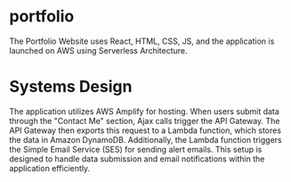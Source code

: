 # portfolio
The Portfolio Website uses React, HTML, CSS, JS, and the application is launched on AWS using Serverless Architecture. 

# Systems Design

The application utilizes AWS Amplify for hosting. When users submit data through the "Contact Me" section, Ajax calls trigger the API Gateway. The API Gateway then exports this request to a Lambda function, which stores the data in Amazon DynamoDB. Additionally, the Lambda function triggers the Simple Email Service (SES) for sending alert emails. This setup is designed to handle data submission and email notifications within the application efficiently. 




